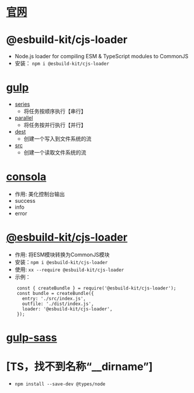 # [官网](https://gulpjs.com/docs/en/getting-started/quick-start)


# @esbuild-kit/cjs-loader
- Node.js loader for compiling ESM & TypeScript modules to CommonJS
- 安装： `npm i @esbuild-kit/cjs-loader`


# [gulp](https://www.gulpjs.com.cn/docs/api)
- [series](https://www.gulpjs.com.cn/docs/api/series/) 
  - 将任务按顺序执行【串行】
- [parallel](https://www.gulpjs.com.cn/docs/api/parallel/)
  - 将任务按并行执行【并行】
- [dest](https://www.gulpjs.com.cn/docs/api/dest/)
  - 创建一个写入到文件系统的流
- [src](https://www.gulpjs.com.cn/docs/api/src/)
  - 创建一个读取文件系统的流




# [consola](https://www.npmjs.com/package/consola)
- 作用: 美化控制台输出
- success
- info
- error

# [@esbuild-kit/cjs-loader](https://www.npmjs.com/package/@esbuild-kit/cjs-loader)
- 作用: 将ESM模块转换为CommonJS模块
- 安装：`npm i @esbuild-kit/cjs-loader`
- 使用: `xx --require @esbuild-kit/cjs-loader`
- 示例：
```
    const { createBundle } = require('@esbuild-kit/cjs-loader');
    const bundle = createBundle({
      entry: './src/index.js',
      outfile: './dist/index.js',
      loader: '@esbuild-kit/cjs-loader',
    });
```



# [gulp-sass](https://www.npmjs.com/package/gulp-sass)


# [TS，找不到名称“__dirname”]
- `npm install --save-dev @types/node`